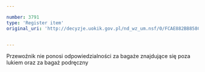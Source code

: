 ```yaml
---

number: 3791
type: 'Register item'
original_uri: 'http://decyzje.uokik.gov.pl/nd_wz_um.nsf/0/FCAE882BB858C767C1257A8E00270D0E?OpenDocument'


---
```


Przewoźnik nie ponosi odpowiedzialności za bagaże znajdujące się poza lukiem oraz za bagaż podręczny
